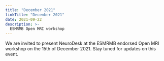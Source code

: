 ```yaml
---
title: "December 2021"
linkTitle: "December 2021"
date: 2021-09-22
description: >-
  ESMRMB Open MRI workshop
---
```


We are invited to present NeuroDesk at the ESMRMB endorsed Open MRI workshop on the 15th of December 2021. Stay tuned for updates on this event. 